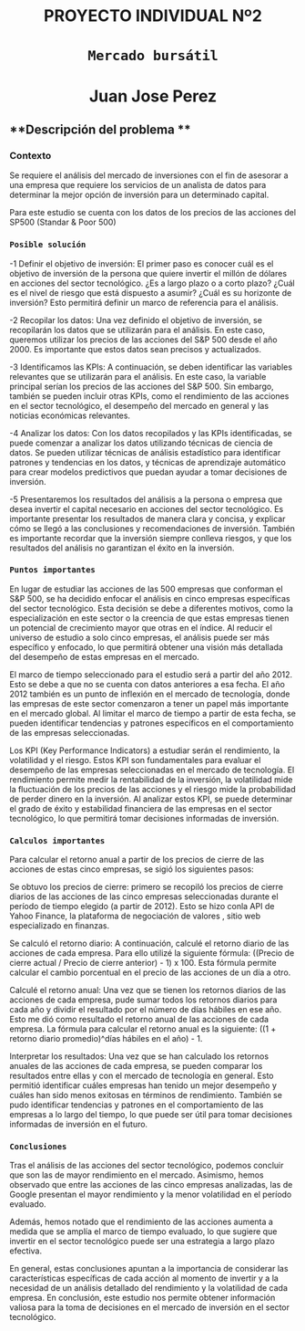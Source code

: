 
<h1 align='center'>
 <b>PROYECTO INDIVIDUAL Nº2</b>
</h1>
 
# <h1 align="center">**`Mercado bursátil`**</h1>
## <h1 align="center">**Juan Jose Perez**</h1>



## **Descripción del problema **

### **Contexto**

Se requiere el análisis del mercado de inversiones con el fin de asesorar a una empresa que requiere los servicios de un analista de datos para determinar la mejor opción de inversión para un determinado capital. 
  
Para este estudio se cuenta con los datos de los precios de las acciones del SP500 (Standar & Poor 500) 





### `Posible solución`

-1 Definir el objetivo de inversión: El primer paso es conocer cuál es el objetivo de inversión de la persona que quiere invertir el millón de dólares en acciones del sector tecnológico. ¿Es a largo plazo o a corto plazo? ¿Cuál es el nivel de riesgo que está dispuesto a asumir? ¿Cuál es su horizonte de inversión? Esto permitirá definir un marco de referencia para el análisis.

-2 Recopilar los datos: Una vez definido el objetivo de inversión, se recopilarán los datos que se utilizarán para el análisis. En este caso, queremos utilizar los precios de las acciones del S&P 500 desde el año 2000. Es importante que estos datos sean precisos y actualizados.

-3 Identificamos las KPIs: A continuación, se deben identificar las variables relevantes que se utilizarán para el análisis. En este caso, la variable principal serían los precios de las acciones del S&P 500. Sin embargo, también se pueden incluir otras KPIs, como el rendimiento de las acciones en el sector tecnológico, el desempeño del mercado en general y las noticias económicas relevantes.

-4 Analizar los datos: Con los datos recopilados y las KPIs identificadas, se puede comenzar a analizar los datos utilizando técnicas de ciencia de datos. Se pueden utilizar técnicas de análisis estadístico para identificar patrones y tendencias en los datos, y técnicas de aprendizaje automático para crear modelos predictivos que puedan ayudar a tomar decisiones de inversión.

-5 Presentaremos los  resultados del análisis a la persona o empresa que desea invertir el capital necesario en acciones del sector tecnológico. Es importante presentar los resultados de manera clara y concisa, y explicar cómo se llegó a las conclusiones y recomendaciones de inversión. También es importante recordar que la inversión siempre conlleva riesgos, y que los resultados del análisis no garantizan el éxito en la inversión.

### `Puntos importantes` 

En lugar de estudiar las acciones de las 500 empresas que conforman el S&P 500, se ha decidido enfocar el análisis en cinco empresas específicas del sector tecnológico. Esta decisión se debe a diferentes motivos, como la especialización en este sector o la creencia de que estas empresas tienen un potencial de crecimiento mayor que otras en el índice. Al reducir el universo de estudio a solo cinco empresas, el análisis puede ser más específico y enfocado, lo que permitirá obtener una visión más detallada del desempeño de estas empresas en el mercado.

El marco de tiempo seleccionado para el estudio será a partir del año 2012. Esto se debe a que no se cuenta con datos anteriores a esa fecha. El año 2012 también es un punto de inflexión en el mercado de tecnología, donde las empresas de este sector comenzaron a tener un papel más importante en el mercado global. Al limitar el marco de tiempo a partir de esta fecha, se pueden identificar tendencias y patrones específicos en el comportamiento de las empresas seleccionadas.

Los KPI (Key Performance Indicators) a estudiar serán el rendimiento, la volatilidad y el riesgo. Estos KPI son fundamentales para evaluar el desempeño de las empresas seleccionadas en el mercado de tecnología. El rendimiento permite medir la rentabilidad de la inversión, la volatilidad mide la fluctuación de los precios de las acciones y el riesgo mide la probabilidad de perder dinero en la inversión. Al analizar estos KPI, se puede determinar el grado de éxito y estabilidad financiera de las empresas en el sector tecnológico, lo que permitirá tomar decisiones informadas de inversión.

### `Calculos importantes`

Para calcular el retorno anual a partir de los precios de cierre de las acciones de estas cinco empresas, se sigió los siguientes pasos:

Se obtuvo los precios de cierre: primero se recopiló los precios de cierre diarios de las acciones de las cinco empresas seleccionadas durante el período de tiempo elegido (a partir de 2012). Esto se hizo conla API   de Yahoo Finance, la plataforma de negociación de valores , sitio web especializado en finanzas.

Se calculó el retorno diario: A continuación, calculé el retorno diario de las acciones de cada empresa. Para ello utilizé la siguiente fórmula: ((Precio de cierre actual / Precio de cierre anterior) - 1) x 100. Esta fórmula permite calcular el cambio porcentual en el precio de las acciones de un día a otro.

Calculé el retorno anual: Una vez que se tienen los retornos diarios de las acciones de cada empresa, pude sumar todos los retornos diarios para cada año y dividir el resultado por el número de días hábiles en ese año. Esto me dió como resultado el retorno anual de las acciones de cada empresa. La fórmula para calcular el retorno anual es la siguiente: ((1 + retorno diario promedio)^días hábiles en el año) - 1.

Interpretar los resultados: Una vez que se han calculado los retornos anuales de las acciones de cada empresa, se pueden comparar los resultados entre ellas y con el mercado de tecnología en general. Esto permitió identificar cuáles empresas han tenido un mejor desempeño y cuáles han sido menos exitosas en términos de rendimiento. También se pudo identificar tendencias y patrones en el comportamiento de las empresas a lo largo del tiempo, lo que puede ser útil para tomar decisiones informadas de inversión en el futuro.

### `Conclusiones`

Tras el análisis de las acciones del sector tecnológico, podemos concluir que son las de mayor rendimiento en el mercado. Asimismo, hemos observado que entre las acciones de las cinco empresas analizadas, las de Google presentan el mayor rendimiento y la menor volatilidad en el período evaluado.

Además, hemos notado que el rendimiento de las acciones aumenta a medida que se amplía el marco de tiempo evaluado, lo que sugiere que invertir en el sector tecnológico puede ser una estrategia a largo plazo efectiva.

En general, estas conclusiones apuntan a la importancia de considerar las características específicas de cada acción al momento de invertir y a la necesidad de un análisis detallado del rendimiento y la volatilidad de cada empresa. En conclusión, este estudio nos permite obtener información valiosa para la toma de decisiones en el mercado de inversión en el sector tecnológico.
